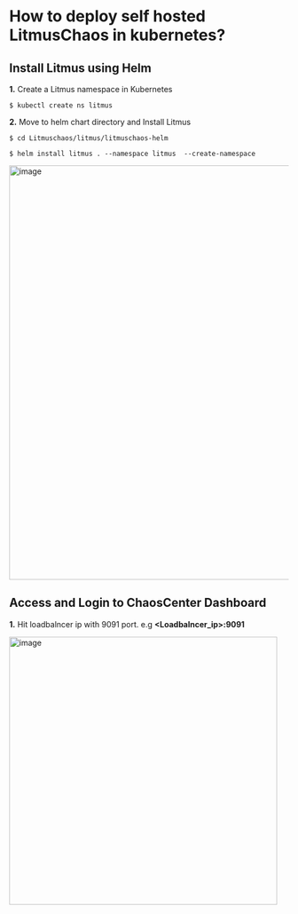 # How to deploy self hosted LitmusChaos in kubernetes?

## Install Litmus using Helm

**1.**  Create a Litmus namespace in Kubernetes

```console
$ kubectl create ns litmus
```

**2.** Move to helm chart directory and  Install Litmus

```console
$ cd Litmuschaos/litmus/litmuschaos-helm

$ helm install litmus . --namespace litmus  --create-namespace
```

<img width="747" alt="image" src="https://github.com/cloudtechner/chaos-engineering-tools/assets/87966660/a8095c63-f70c-4eb6-ba69-df5429b4c442">

## Access and Login to ChaosCenter Dashboard

**1.** Hit loadbalncer ip with 9091 port. e.g  **<Loadbalncer_ip>:9091**

<img width="483" alt="image" src="https://github.com/cloudtechner/chaos-engineering-tools/assets/87966660/dbc368fb-a752-4d48-95c8-b80aace11080">

